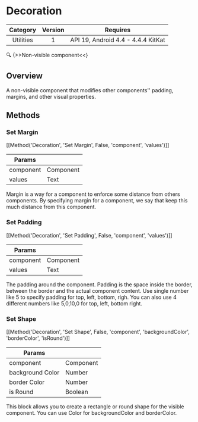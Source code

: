 # Decoration

| Category | Version | Requires |
|:--------:|:-------:|:--------:|
|Utilities|1|API 19, Android 4.4 - 4.4.4 KitKat|

:mag: {>>Non-visible component<<}

## Overview

A non-visible component that modifies other components'' padding, margins, and other visual properties.

## Methods

### Set Margin

[[Method('Decoration', 'Set Margin', False, 'component', 'values')]]

| Params | []() |
|--------|------|
|component|Component|
|values|Text|


Margin is a way for a component to enforce some distance from others components. By specifying margin for a component, we say that keep this much distance from this component.

### Set Padding

[[Method('Decoration', 'Set Padding', False, 'component', 'values')]]

| Params | []() |
|--------|------|
|component|Component|
|values|Text|


The padding around the component. Padding is the space inside the border, between the border and the actual component content. Use single number like 5 to specify padding for top, left, bottom, righ. You can also use 4 different numbers like 5,0,10,0 for top, left, bottom right.

### Set Shape

[[Method('Decoration', 'Set Shape', False, 'component', 'backgroundColor', 'borderColor', 'isRound')]]

| Params | []() |
|--------|------|
|component|Component|
|background Color|Number|
|border Color|Number|
|is Round|Boolean|


This block allows you to create a rectangle or round shape for the visible component. You can use Color for backgroundColor and borderColor.